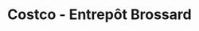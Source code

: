 ---
title: "Costco - Entrepôt Brossard"
url: /brossard/costco-entrepot-brossard/
shop: wholesale
---